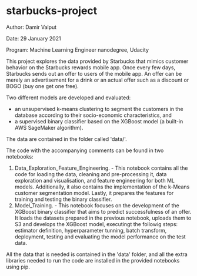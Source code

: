 # starbucks-project

Author: Damir Valput

Date: 29 January 2021

Program: Machine Learning Engineer nanodegree, Udacity

This project explores the data provided by Starbucks that mimics customer behavior on the Starbucks rewards mobile app. Once every few days, Starbucks sends out an offer to users of the mobile app. An offer can be merely an advertisement for a drink or an actual offer such as a discount or BOGO (buy one get one free).

Two different models are developed and evaluated:
- an unsupervised k-means clustering to segment the customers in the database according to their socio-economic characteristics, and
- a supervised binary classifier based on the XGBoost model (a built-in AWS SageMaker algorithm).

The data are contained in the folder called 'data/'.

The code with the accompanying comments can be found in two notebooks:
1. Data_Exploration_Feature_Engineering. - This notebook contains all the code for loading the data, cleaning and pre-processing it, data exploration and visualisation, and feature engineering for both ML models. Additionally, it also contains the implementation of the k-Means customer segmentation model. Lastly, it prepares the features for training and testing the binary classifier.
2. Model_Training. - This notebook focuses on the development of the XGBoost binary classifier that aims to predict successfulness of an offer. It loads the datasets prepared in the previous notebook, uploads them to S3 and develops the XGBoost model, executingt the followig steps: estimator definition, hyperparameter tunning, batch transform, deployment, testing and evaluating the model performance on the test data.

All the data that is needed is contained in the 'data' folder, and all the extra libraries needed to run the code are installed in the provided notebooks using pip.

